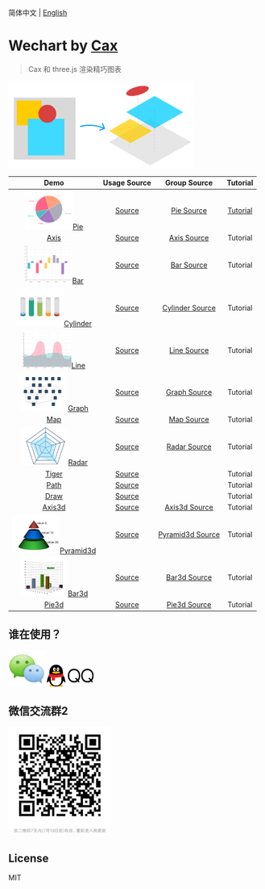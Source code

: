 简体中文 | [English](./README.EN.md) 

# Wechart by [Cax](https://github.com/dntzhang/cax)

> Cax 和 three.js 渲染精巧图表

![](./asset/wechart-idea.png)

| Demo      |Usage Source   |Group Source   |Tutorial    |
|:---:|:---:|:----:|:---:|
|![](./asset/c1.png)[Pie](https://dntzhang.github.io/wechart/packages/pie/examples/simple/) | [Source](https://github.com/dntzhang/wechart/blob/master/packages/pie/examples/simple/main.js) | [Pie Source](https://github.com/dntzhang/wechart/blob/master/packages/pie/src/index.js) | [Tutorial](https://github.com/dntzhang/wechart/blob/master/packages/pie/README.md)| 
|[Axis](https://dntzhang.github.io/wechart/packages/axis/examples/simple/) | [Source](https://github.com/dntzhang/wechart/blob/master/packages/axis/examples/simple/main.js) | [Axis Source](https://github.com/dntzhang/wechart/blob/master/packages/axis/src/index.js) | Tutorial| 
|![](./asset/c7.png)[Bar](https://dntzhang.github.io/wechart/packages/bar/examples/simple/) | [Source](https://github.com/dntzhang/wechart/blob/master/packages/bar/examples/simple/main.js) | [Bar Source](https://github.com/dntzhang/wechart/blob/master/packages/bar/src/index.js) | Tutorial| 
|![](./asset/c3.png)[Cylinder](https://dntzhang.github.io/wechart/packages/cylinder/examples/simple/) | [Source](https://github.com/dntzhang/wechart/blob/master/packages/cylinder/examples/simple/main.js) | [Cylinder Source](https://github.com/dntzhang/wechart/blob/master/packages/cylinder/src/index.js) | Tutorial| 
|![](./asset/c8.png)[Line](https://dntzhang.github.io/wechart/packages/line/examples/simple/) | [Source](https://github.com/dntzhang/wechart/blob/master/packages/line/examples/simple/main.js) | [Line Source](https://github.com/dntzhang/wechart/blob/master/packages/line/src/index.js) | Tutorial| 
|![](./asset/c4.png)[Graph](https://dntzhang.github.io/wechart/packages/graph/examples/simple/) | [Source](https://github.com/dntzhang/wechart/blob/master/packages/graph/examples/simple/main.js) | [Graph Source](https://github.com/dntzhang/wechart/blob/master/packages/graph/src/index.js) | Tutorial| 
|[Map](https://dntzhang.github.io/wechart/packages/map/examples/simple/) | [Source](https://github.com/dntzhang/wechart/blob/master/packages/map/examples/simple/main.js) | [Map Source](https://github.com/dntzhang/wechart/blob/master/packages/map/src/index.js) | Tutorial| 
|![](./asset/c5.png)[Radar](https://dntzhang.github.io/wechart/packages/radar/examples/simple/) | [Source](https://github.com/dntzhang/wechart/blob/master/packages/radar/examples/simple/main.js) | [Radar Source](https://github.com/dntzhang/wechart/blob/master/packages/radar/src/index.js) | Tutorial|  
|[Tiger](https://dntzhang.github.io/wechart/packages/map/examples/tiger/) | [Source](https://github.com/dntzhang/wechart/blob/master/packages/map/examples/tiger/main.js) |  |  Tutorial| 
|[Path](https://dntzhang.github.io/wechart/packages/path/examples/map/) | [Source](https://github.com/dntzhang/wechart/blob/master/packages/path/examples/map/main.js) |  |  Tutorial| 
|[Draw](https://dntzhang.github.io/wechart/packages/path/examples/simple/) | [Source](https://github.com/dntzhang/wechart/blob/master/packages/path/examples/simple/main.js) |  |  Tutorial| 
|[Axis3d](https://dntzhang.github.io/wechart/packages/axis3d/examples/simple/) | [Source](https://github.com/dntzhang/wechart/blob/master/packages/axis3d/examples/simple/main.js) | [Axis3d Source](https://github.com/dntzhang/wechart/blob/master/packages/axis3d/src/index.js) | Tutorial| 
|![](./asset/c6.png)[Pyramid3d](https://dntzhang.github.io/wechart/packages/pyramid3d/examples/simple/) | [Source](https://github.com/dntzhang/wechart/blob/master/packages/pyramid3d/examples/simple/main.js) | [Pyramid3d Source](https://github.com/dntzhang/wechart/blob/master/packages/pyramid3d/src/index.js) | Tutorial| 
|![](./asset/c2.png)[Bar3d](https://dntzhang.github.io/wechart/packages/bar3d/examples/simple/) | [Source](https://github.com/dntzhang/wechart/blob/master/packages/bar3d/examples/simple/main.js) | [Bar3d Source](https://github.com/dntzhang/wechart/blob/master/packages/bar3d/src/index.js)  |  Tutorial| 
|[Pie3d](https://dntzhang.github.io/wechart/packages/pie3d/examples/simple/) | [Source](https://github.com/dntzhang/wechart/blob/master/packages/pie3d/examples/simple/main.js) | [Pie3d Source](https://github.com/dntzhang/wechart/blob/master/packages/pie3d/src/index.js) | Tutorial| 

## 谁在使用？

![Tencent Wechat](./asset/wx.png)  ![Tencent QQ](./asset/qq.png)

## 微信交流群2

![Tencent Wechat](./asset/g2.png) 

## License

MIT
